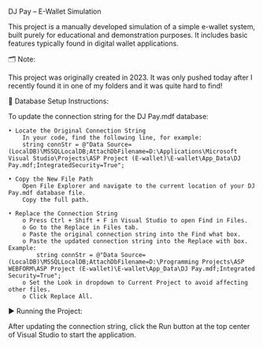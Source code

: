 ﻿DJ Pay – E-Wallet Simulation
 
This project is a manually developed simulation of a simple e-wallet system, built purely for educational and demonstration purposes. It includes basic features typically found in digital wallet applications.

🗂️ Note: 

This project was originally created in 2023. It was only pushed today after I recently found it in one of my folders and it was quite hard to find!

📂 Database Setup Instructions:

To update the connection string for the DJ Pay.mdf database:

	• Locate the Original Connection String
		In your code, find the following line, for example:
		string connStr = @"Data Source=(LocalDB)\MSSQLLocalDB;AttachDbFilename=D:\Applications\Microsoft Visual Studio\Projects\ASP Project (E-wallet)\E-wallet\App_Data\DJ Pay.mdf;IntegratedSecurity=True";
  
	• Copy the New File Path
		Open File Explorer and navigate to the current location of your DJ Pay.mdf database file.
		Copy the full path.
  
	• Replace the Connection String
		o Press Ctrl + Shift + F in Visual Studio to open Find in Files.
		o Go to the Replace in Files tab.
		o Paste the original connection string into the Find what box.
		o Paste the updated connection string into the Replace with box. Example:
			string connStr = @"Data Source=(LocalDB)\MSSQLLocalDB;AttachDbFilename=D:\Programming Projects\ASP WEBFORM\ASP Project (E-wallet)\E-wallet\App_Data\DJ Pay.mdf;Integrated Security=True";
		o Set the Look in dropdown to Current Project to avoid affecting other files.
		o Click Replace All.

▶️ Running the Project:

After updating the connection string, click the Run button at the top center of Visual Studio to start the application.


